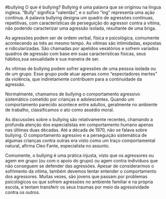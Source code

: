 #bullying
O que é bullying?
Bullying é uma palavra que se originou na língua inglesa. “Bully” significa “valentão”, e o sufixo “ing” representa uma ação contínua. A palavra bullying designa um quadro de agressões contínuas, repetitivas, com características de perseguição do agressor contra a vítima, não podendo caracterizar uma agressão isolada, resultante de uma briga.

As agressões podem ser de ordem verbal, física e psicológica, comumente acontecendo as três ao mesmo tempo. As vítimas são intimidadas, expostas e ridicularizadas. São chamadas por apelidos vexatórios e sofrem variados quadros de agressão com base em suas características físicas, seus hábitos,sua sexualidade e sua maneira de ser.

As vítimas de bullying podem sofrer agressões de uma pessoa isolada ou de um grupo. Esse grupo pode atuar apenas como “espectadores inertes” da violência, que indiretamente contribuem para a continuidade da agressão.

Normalmente, chamamos de bullying o comportamento agressivo sistemático cometido por crianças e adolescentes. Quando um comportamento parecido acontece entre adultos, geralmente no ambiente de trabalho, classificamos o ato como assédio moral.

As discussões sobre o bullying são relativamente recentes, chamando a profunda atenção dos especialistas em comportamento humano apenas nas últimas duas décadas. Até a década de 1970, não se falava sobre bullying. O comportamento agressivo e a perseguição sistemática de algumas crianças contra outras era visto como um traço comportamental natural, afirma Cleo Fante, especialista no assunto.

Comumente, o bullying é uma prática injusta, visto que os agressores ou agem em grupo (ou com o apoio do grupo) ou agem contra indivíduos que não conseguem se defender das agressões. Apesar de considerarmos o sofrimento da vítima, também devemos tentar entender o comportamento dos agressores. Muitas vezes, são jovens que passam por problemas psicológicos ou que sofrem agressões no ambiente familiar e na própria escola, e tentam transferir os seus traumas por meio da agressividade contra os outros.

























